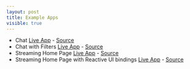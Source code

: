 ```yaml
---
layout: post
title: Example Apps
visible: true
---
```


* Chat [Live App](http://streams-chat.meteor.com) - [Source](https://github.com/arunoda/meteor-streams/tree/master/examples/chat)
* Chat with Filters [Live App](http://streams-chat-with-filters.meteor.com) - [Source](https://github.com/arunoda/meteor-streams/tree/master/examples/chat-with-filters)
* Streaming Home Page [Live App](http://streams-streaming-homepage.meteor.com) - [Source](https://github.com/arunoda/meteor-streams/tree/master/examples/streaming-homepage)
* Streaming Home Page with Reactive UI bindings [Live App](http://streams-streaming-homepage-reactive.meteor.com) - [Source](https://github.com/arunoda/meteor-streams/tree/master/examples/streaming-homepage-reactive)